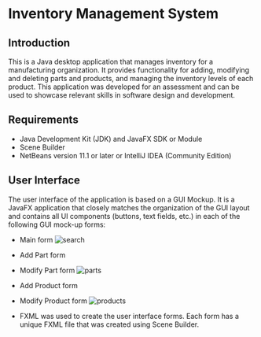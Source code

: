 # Inventory Management System
## Introduction
This is a Java desktop application that manages inventory for a manufacturing organization. It provides functionality for adding, modifying and deleting parts and products, and managing the inventory levels of each product. This application was developed for an assessment and can be used to showcase relevant skills in software design and development.

## Requirements
- Java Development Kit (JDK) and JavaFX SDK or Module
- Scene Builder
- NetBeans version 11.1 or later or IntelliJ IDEA (Community Edition)
## User Interface
The user interface of the application is based on a GUI Mockup. It is a JavaFX application that closely matches the organization of the GUI layout and contains all UI components (buttons, text fields, etc.) in each of the following GUI mock-up forms:

- Main form
![search](https://github.com/camerongineer/Inventory_Manager_Java/assets/93474097/13847ed8-4a03-4415-8bbf-5faeea6dee47)

- Add Part form
- Modify Part form
![parts](https://github.com/camerongineer/Inventory_Manager_Java/assets/93474097/7d588aa7-164a-4650-9402-0a99da8651bc)

- Add Product form
- Modify Product form
![products](https://github.com/camerongineer/Inventory_Manager_Java/assets/93474097/81578f2c-3b26-427b-a262-a5ae861ed028)

- FXML was used to create the user interface forms. Each form has a unique FXML file that was created using Scene Builder.

